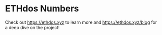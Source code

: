 # ETHdos Numbers

Check out https://ethdos.xyz to learn more and https://ethdos.xyz/blog for a deep dive on the project!
